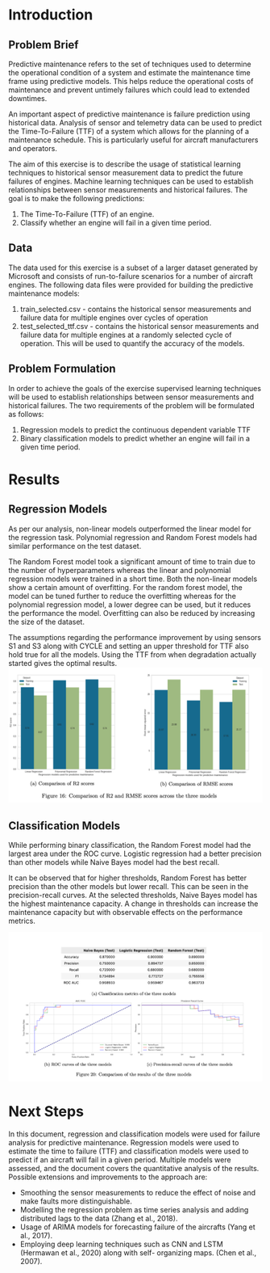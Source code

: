 # Introduction
## Problem Brief
Predictive maintenance refers to the set of techniques used to determine the operational condition of a system and estimate the maintenance time frame using predictive models. This helps reduce the operational costs of maintenance and prevent untimely failures which could lead to extended downtimes.

An important aspect of predictive maintenance is failure prediction using historical data. Analysis of sensor and telemetry data can be used to predict the Time-To-Failure (TTF) of a system which allows for the planning of a maintenance schedule. This is particularly useful for aircraft manufacturers and operators.

The aim of this exercise is to describe the usage of statistical learning techniques to historical sensor measurement data to predict the future failures of engines. Machine learning techniques can be used to establish relationships between sensor measurements and historical failures. The goal is to make the following predictions:
1. The Time-To-Failure (TTF) of an engine.
2. Classify whether an engine will fail in a given time period.

## Data
The data used for this exercise is a subset of a larger dataset generated by Microsoft and consists of run-to-failure scenarios for a number of aircraft engines. The following data files were provided for building the predictive maintenance models:
1. train_selected.csv - contains the historical sensor measurements and failure data for multiple engines over cycles of operation
2. test_selected_ttf.csv - contains the historical sensor measurements and failure data for multiple engines at a randomly selected cycle of operation. This will be used to quantify the accuracy of the models.

## Problem Formulation
In order to achieve the goals of the exercise supervised learning techniques will be used to establish relationships between sensor measurements and historical failures. The two requirements of the problem will be formulated as follows:
1. Regression models to predict the continuous dependent variable TTF
2. Binary classification models to predict whether an engine will fail in a given time period.

# Results

## Regression Models

As per our analysis, non-linear models outperformed the linear model for the regression task. Polynomial regression and Random Forest models had similar performance on the test dataset.

The Random Forest model took a significant amount of time to train due to the number of hyperparameters whereas the linear and polynomial regression models were trained in a short time. Both the non-linear models show a certain amount of overfitting. For the random forest model, the model can be tuned further to reduce the overfitting whereas for the polynomial regression model, a lower degree can be used, but it reduces the performance the model. Overfitting can also be reduced by increasing the size of the dataset. 

The assumptions regarding the performance improvement by using sensors S1 and S3 along with CYCLE and setting an upper threshold for TTF also hold true for all the models. Using the TTF from when degradation actually started gives the optimal results.
![Results from regression models](/images/regression-metrics.png)

## Classification Models


While performing binary classification, the Random Forest model had the largest area under the ROC curve. Logistic regression had a better precision than other models while Naive Bayes model had the best recall. 

It can be observed that for higher thresholds, Random Forest has better precision than the other models but lower recall. This can be seen in the precision-recall curves. At the selected thresholds, Naive Bayes model has the highest maintenance capacity. A change in thresholds can increase the maintenance capacity but with observable effects on the performance metrics.

![Results from classification models](/images/classification-metrics.png)




# Next Steps

In this document, regression and classification models were used for failure analysis for predictive maintenance. Regression models were used to estimate the time to failure (TTF) and classification models were used to predict if an aircraft will fail in a given period. Multiple models were assessed, and the document covers the quantitative analysis of the results.
Possible extensions and improvements to the approach are:
* Smoothing the sensor measurements to reduce the effect of noise and make faults more distinguishable.
* Modelling the regression problem as time series analysis and adding distributed lags to the data (Zhang et al., 2018).
* Usage of ARIMA models for forecasting failure of the aircrafts (Yang et al., 2017).
* Employing deep learning techniques such as CNN and LSTM (Hermawan et al., 2020) along with self-
organizing maps. (Chen et al., 2007).